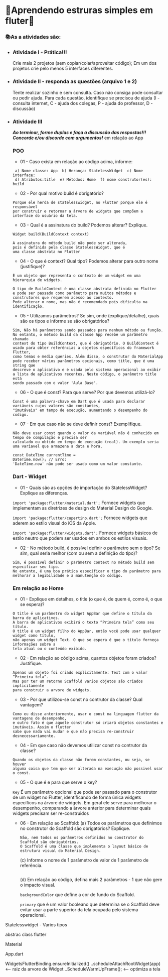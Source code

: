 # 🤯Aprendendo estruras simples em fluter🤯

### 📚As a atividades são:
* ### Atividade I - Prática!!!
    Crie mais 2 projetos (sem copiar/colar/aproveitar código);
    Em um dos projetos crie pelo menos 5 interfaces diferentes.

* ### Atividade II - responda as questões (arquivo 1 e 2)
    Tente realizar sozinho e sem consulta. Caso não consiga pode consultar ou pedir ajuda.
    Para cada questão, identifique se precisou de ajuda (I - consulta internet, C - ajuda dos colegas, P - ajuda do professor, D - discussão)
  
* ### Atividade III
    ___Ao terminar, forme duplas e faça a discussão das respostas!!! Concorde e/ou discorde com argumentos!___
    em relação ao App
    
   ### POO
   * 01 - Caso exista em relação ao código acima, informe:
   ```
    a) Nome classe: App  b) Herança: StatelessWidget  c) Nome interface: 
    d) Atributos:title  e) Métodos: Home  f) nome construtor(es): build
    ```
  * 02 - Por qual motivo build é obrigatório?
  ```
  Porque ele herda de statelesswidget, no Flutter porque ele é responsável
  por construir e retornar a árvore de widgets que compõem a interface do usuário da tela.
  ```
  * 03 - Qual é a assinatura do build? Podemos alterar? Explique.
  ```
  Widget build(BuildContext context)
  
  A assinatura do método build não pode ser alterada,
  pois é definida pela classe StatelessWidget, que é
  uma classe abstrata no Flutter
  ```
  * 04 - O que é context? Qual tipo? Podemos alterar para outro nome (justifique)?
  ```
  É um objeto que representa o contexto de um widget em uma hierarquia de widgets.
  
  O tipo de BuildContext é uma classe abstrata definida no Flutter
  e pode ser passado como parâmetro para muitos métodos e
  construtores que requerem acesso ao contexto.
  Pode alterar o nome, mas não é recomendado pois dificulta na identificação.
  ```
  * 05 - Utilizamos parâmetros? Se sim, onde (explique/detalhe), quais são os tipos e informe se são obrigatórios?
  ```
  Sim, Não há parâmetros sendo passados para nenhum método ou função. No entanto, o método build da classe App recebe um parâmetro chamado
  context do tipo BuildContext, que é obrigatório. O BuildContext é usado para obter referências a objetos específicos do framework Flutter,
  como temas e media queries. Além disso, o construtor do MaterialApp pode receber vários parâmetros opcionais, como title, que é uma string que
  descreve o aplicativo e é usada pelo sistema operacional ao exibir a lista de aplicativos recentes. Neste código, o parâmetro title está
  sendo passado com o valor 'Aula Base'.
  ```
  * 06 - O que é const? Para que serve? Por que devemos utilizá-lo?
  ```
  Const é uma palavra-chave em Dart que é usada para declarar variáveis cujos valores são constantes,
  "imutáveis" em tempo de execução, aumentando o desempenho do codigo.
  ```
  * 07 - Em que caso não se deve definir const? Exemplifique.
  ```
  Não deve usar const quando o valor da variável não é conhecido em tempo de compilação e precisa ser
  calculado ou obtido em tempo de execução (real). Um exemplo seria  uma variavel que armazena a data e hora.
  ```
  ```
  const DateTime currentTime =
  DateTime.now(); // Erro:
  'DateTime.now' não pode ser usado como um valor constante.
  ```
    
  ### Dart - Widget
  * 01 - Quais são as opções de importação do StatelessWidget? Explique as diferenças.
 
  ``` import 'package:flutter/material.dart'; ``` Fornece widgets que implementam as diretrizes de design do Material Design do Google.
  
  ``` import 'package:flutter/cupertino.dart'; ``` Fornece widgets que aderem ao estilo visual do iOS da Apple.
  
  ``` import 'package:flutter/widgets.dart'; ``` Fornece widgets básicos de estilo neutro que podem ser usados em ambos os estilos visuais.
  
  * 02 - No método build, é possível definir o parâmetro sem o tipo? Se sim, qual seria melhor (com ou sem a definição do tipo)?
  ```
  Sim, é possível definir o parâmetro context no método build sem especificar seu tipo.
  No entanto, é uma boa prática especificar o tipo do parâmetro para melhorar a legibilidade e a manutenção do código.
  ```
 
  ### Em relação ao Home
  * 01 - Explique em detalhes, o title (o que é, de quem é, como é, o que se espera)?
  ```
  O title é um parâmetro do widget AppBar que define o título da barra de aplicativos.
  A barra de aplicativos exibirá o texto “Primeira tela” como seu título.
  O title é um widget filho do AppBar, então você pode usar qualquer widget como título,
  não apenas um widget Text. O que se espera é que o título forneça informações sobre a
  tela atual ou o conteúdo exibido.
  ```
  * 02 - Em relação ao código acima, quantos objetos foram criados? Justifique.
  ```
  Apenas um objeto foi criado explicitamente: Text com o valor “Primeira tela”.
  Mas por ter um retorno Scaffold varios objetos são criados implicitamente
  para construir a arvore de widgets.
  ```
  
  * 03 - Por que utilizou-se const no contrutor da classe? Qual vantagem?
  ```
  Como eu disse anteriormente, usar o const na linguagem flutter da vantagens de desempenho,
  e outro fato é que aquele construtor só criará objetos constantes e imutáveis. Assim o flutter
  sabe que nada vai mudar e que não precisa re-construir desnecessariamente. 
  ```
  * 04 - Em que caso não devemos utilizar const no contrutor da classe?
  ```
  Quando os objetos da classe não forem constantes, ou seja, se houver
  alguma coisa que tem que ser alterada na execução não possivel usar o const.
  ```
  * 05 - O que é e para que serve o key?

  ```Key``` É um parâmetro opcional que pode ser passado para o construtor de um widget no Flutter, identificando de forma única widgets específicos na árvore de widgets.
  Em geral ele serve para melhorar o desempenho, comparando a árvore anterior para determinar quais widgets precisam ser re-construidos
  * 06 - Em relação ao Scaffold:
    (a) Todos os parâmetros que definimos no construtor do Scaffold são obrigatórios? Explique.
    ```
    Não, nem todos os parâmetros definidos no construtor do Scaffold são obrigatórios.
    O Scaffold é uma classe que implementa o layout básico de estrutura visual do Material Design.
    ```
     (c) Informe o nome de 1 parâmetro de valor de 1 parâmetro de referência.
     ```
   
     ```
    (d) Em relação ao código, defina mais 2 parâmetros - 1 que não gere o impacto visual.
    
    ```backgroundColor``` que define a cor de fundo do Scaffold.
    
    ```primary``` que é um valor booleano que determina se o Scaffold deve evitar usar
    a parte superior da tela ocupada pelo sistema operacional.
    
    
Statelesswidget - Varios tipos

abstrac class flutter

Material

App.dart

WidgetsFlutterBinding.ensureInitialized()
..scheduleAttachRootWidget(app) <-- raiz da arvore de Widget
..ScheduleWarmUpFrame();  <-- optimiza a tela

